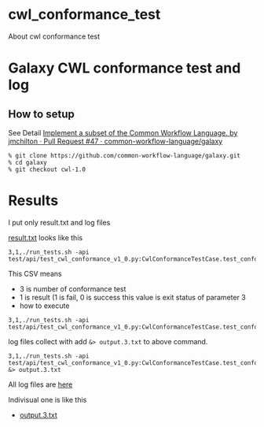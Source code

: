 # cwl_conformance_test
About cwl conformance test

# Galaxy CWL conformance test and log

## How to setup

See Detail [Implement a subset of the Common Workflow Language\. by jmchilton · Pull Request \#47 · common\-workflow\-language/galaxy](https://github.com/common-workflow-language/galaxy/pull/47)

```
% git clone https://github.com/common-workflow-language/galaxy.git
% cd galaxy
% git checkout cwl-1.0
```

# Results

I put only result.txt and log files

[result.txt](https://github.com/manabuishii/cwl_conformance_test/blob/master/galaxy/result.txt) looks like this

```
3,1,./run_tests.sh -api test/api/test_cwl_conformance_v1_0.py:CwlConformanceTestCase.test_conformance_v1_0_3
```

This CSV means 
* 3 is number of conformance test
* 1 is result (1 is fail, 0 is success this value is exit status of parameter 3
* how to execute

```
3,1,./run_tests.sh -api test/api/test_cwl_conformance_v1_0.py:CwlConformanceTestCase.test_conformance_v1_0_3
```

log files collect with add `&> output.3.txt` to above command.

```
3,1,./run_tests.sh -api test/api/test_cwl_conformance_v1_0.py:CwlConformanceTestCase.test_conformance_v1_0_3 &> output.3.txt
```

All log files are [here](https://github.com/manabuishii/cwl_conformance_test/tree/master/galaxy/log)

Indivisual one is like this

* [output.3.txt](https://github.com/manabuishii/cwl_conformance_test/blob/master/galaxy/log/output.3.txt) 


